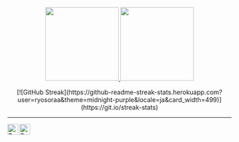 <p align="center">
  <a href="https://github.com/ryosoraa">
    <img height="165" src="https://github-readme-stats.vercel.app/api?username=ryosoraa&count_private=true&show_icons=true&custom_title=GitHub%20Status&hide=issues&theme=blue-green"/>
  </a>
  
  <a href="https://github.com/ryosoraa">
    <img height="165" src="https://github-readme-stats.vercel.app/api/top-langs/?username=ryosoraa&layout=compact&theme=blue-green"/>
  </a>  
</p>

<p align="center">
[![GitHub Streak](https://github-readme-streak-stats.herokuapp.com?user=ryosoraa&theme=midnight-purple&locale=ja&card_width=499)](https://git.io/streak-stats)
</p>

---

<a href="https://www.linkedin.com/in/ryosora/">
  <img align="left" alt="Ryo's LinkedIn" width="24px" src="https://cdn.jsdelivr.net/npm/simple-icons@v3/icons/linkedin.svg" />
</a>
<a href="https://www.instagram.com/ryosoraaa/">
  <img align="left" alt="Ryo's Instagram" width="24px" src="https://cdn.jsdelivr.net/npm/simple-icons@v3/icons/instagram.svg" /> 
</a>

<br />
